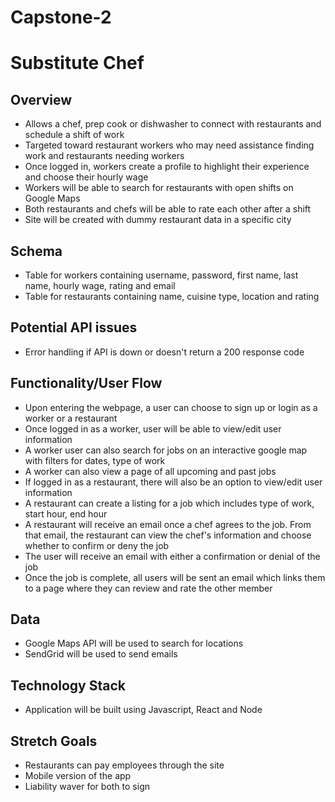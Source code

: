 # Capstone-2

# Substitute Chef

## Overview

- Allows a chef, prep cook or dishwasher to connect with restaurants and schedule a shift of work
- Targeted toward restaurant workers who may need assistance finding work and restaurants needing workers
- Once logged in, workers create a profile to highlight their experience and choose their hourly wage
- Workers will be able to search for restaurants with open shifts on Google Maps
- Both restaurants and chefs will be able to rate each other after a shift
- Site will be created with dummy restaurant data in a specific city

## Schema 

- Table for workers containing username, password, first name, last name, hourly wage, rating and email  
- Table for restaurants containing name, cuisine type, location and rating

## Potential API issues

- Error handling if API is down or doesn't return a 200 response code

## Functionality/User Flow

- Upon entering the webpage, a user can choose to sign up or login as a worker or a restaurant
- Once logged in as a worker, user will be able to view/edit user information
- A worker user can also search for jobs on an interactive google map with filters for dates, type of work
- A worker can also view a page of all upcoming and past jobs
- If logged in as a restaurant, there will also be an option to view/edit user information
- A restaurant can create a listing for a job which includes type of work, start hour, end hour
- A restaurant will receive an email once a chef agrees to the job. From that email, the restaurant can view the chef's information and choose whether to confirm or deny the job
- The user will receive an email with either a confirmation or denial of the job
- Once the job is complete, all users will be sent an email which links them to a page where they can review and rate the other member

## Data
- Google Maps API will be used to search for locations
- SendGrid will be used to send emails 

## Technology Stack
- Application will be built using Javascript, React and Node

## Stretch Goals
- Restaurants can pay employees through the site
- Mobile version of the app
- Liability waver for both to sign
